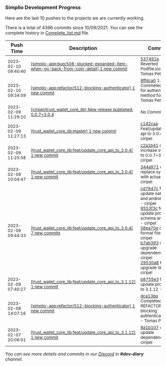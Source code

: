 
### Simplio Development Progress

Here are the last 10 pushes to the projects we are currently working.

There is a total of 4396 commits since 10/09/2021. You can see the complete history in
 [Complete_list.md](Complete_list.md) file.

| Push Time | Description | Commits |
| --- | --- | --- |
| <sub>2023-02-10 09:40:40</sub> | <sub>[[simplio-app:bug/508\-stucked\-expanded\-item\-when\-go\-back\-from\-coin\-detail] 1 new commit](https://github.com/SimplioOfficial/simplio-app/commit/537491a1ac518414918cd4b096d7a631922958b5)</sub> | <sub>[537491a](https://github.com/SimplioOfficial/simplio-app/commit/537491a1ac518414918cd4b096d7a631922958b5) Reverted Podfile.lock - Tomas Petrik</sub> |
| <sub>2023-02-10 09:34:59</sub> | <sub>[[simplio-app:refactor/512\-blocking\-authenticator] 1 new commit](https://github.com/SimplioOfficial/simplio-app/commit/8ffdca0ee5fd93d4d1a092761b7097e0022180e7)</sub> | <sub>[8ffdca0](https://github.com/SimplioOfficial/simplio-app/commit/8ffdca0ee5fd93d4d1a092761b7097e0022180e7) 1. Commeted code for authenticate method for Re... - Tomas Petrik</sub> |
| <sub>2023-02-09 11:29:10</sub> | <sub>[[ciripel/trust_wallet_core_lib] New release published: 0\.0\.7\+3\.0\.4](https://github.com/ciripel/trust_wallet_core_lib/releases/tag/0.0.7%2B3.0.4)</sub> | <sub>_No Commits_</sub> |
| <sub>2023-02-09 11:27:13</sub> | <sub>[[trust_wallet_core_lib:master] 1 new commit](https://github.com/ciripel/trust_wallet_core_lib/commit/c142caa4e996f97b68f21b79b43513329da7e202)</sub> | <sub>[c142caa](https://github.com/ciripel/trust_wallet_core_lib/commit/c142caa4e996f97b68f21b79b43513329da7e202) Feat/update core api to 3.0.4 (#4) - ciripel</sub> |
| <sub>2023-02-09 11:25:58</sub> | <sub>[[trust_wallet_core_lib:feat/update\_core\_api\_to\_3\.0\.4] 1 new commit](https://github.com/ciripel/trust_wallet_core_lib/commit/c2a1b41032c9a236d51552595c65369268f38da2)</sub> | <sub>[c2a1b41](https://github.com/ciripel/trust_wallet_core_lib/commit/c2a1b41032c9a236d51552595c65369268f38da2) chore: increase version to 0.0.7+3.0.4 - ciripel</sub> |
| <sub>2023-02-09 10:04:47</sub> | <sub>[[trust_wallet_core_lib:feat/update\_core\_api\_to\_3\.0\.4] 1 new commit](https://github.com/ciripel/trust_wallet_core_lib/commit/344a971b063e1a807e8a7b4a0f12106de309f7d4)</sub> | <sub>[344a971](https://github.com/ciripel/trust_wallet_core_lib/commit/344a971b063e1a807e8a7b4a0f12106de309f7d4) chore: replace symlinks with actual files - ciripel</sub> |
| <sub>2023-02-09 09:44:33</sub> | <sub>[[trust_wallet_core_lib:feat/update\_core\_api\_to\_3\.0\.4] 7 new commits](https://github.com/ciripel/trust_wallet_core_lib/compare/15cf44310f72...0bd0a9a361f6)</sub> | <sub>[cd7847c](https://github.com/ciripel/trust_wallet_core_lib/commit/cd7847c661a5f501d3cc22a738b45cec38a3687e) feat: update native ios and android builds - ciripel<br>[8553f3c](https://github.com/ciripel/trust_wallet_core_lib/commit/8553f3cc206f05edfaf57c475550e80bcc4d081d) feat: update proto schema and script - ciripel<br>[08ea70e](https://github.com/ciripel/trust_wallet_core_lib/commit/08ea70ea556c22488304cf76d7894f9240188770) chore: format files - ciripel<br>[b7ab393](https://github.com/ciripel/trust_wallet_core_lib/commit/b7ab393fc18a8fd4230404501cb6923e0ce166cb) chore: upgrade dependencies - ciripel<br>[29530a8](https://github.com/ciripel/trust_wallet_core_lib/commit/29530a8bd4feed8e03bd60b6fae018151d688a3b) feat: upgrade lib impl - ciripel</sub> |
| <sub>2023-02-09 07:40:27</sub> | <sub>[[trust_wallet_core_lib:feat/update\_core\_api\_to\_3\.1\.12] 1 new commit](https://github.com/ciripel/trust_wallet_core_lib/commit/b8755e387b54587669653a99629239fc0a03f9fc)</sub> | <sub>[b8755e3](https://github.com/ciripel/trust_wallet_core_lib/commit/b8755e387b54587669653a99629239fc0a03f9fc) feat: update proto files to 3.1.12 - ciripel</sub> |
| <sub>2023-02-08 14:07:16</sub> | <sub>[[simplio-app:refactor/512\-blocking\-authenticator] 1 new commit](https://github.com/SimplioOfficial/simplio-app/commit/dca13baa2cf003d4454512a34d779145d4764d6e)</sub> | <sub>[dca13ba](https://github.com/SimplioOfficial/simplio-app/commit/dca13baa2cf003d4454512a34d779145d4764d6e) Completed REFACTOR - blocking authenticator#512 - Tomas Petrik</sub> |
| <sub>2023-02-07 20:06:01</sub> | <sub>[[trust_wallet_core_lib:feat/update\_core\_api\_to\_3\.1\.12] 1 new commit](https://github.com/ciripel/trust_wallet_core_lib/commit/8a1b10715ddb9d442bbbfe398f463335c3961288)</sub> | <sub>[8a1b107](https://github.com/ciripel/trust_wallet_core_lib/commit/8a1b10715ddb9d442bbbfe398f463335c3961288) chore: update dependencies - ciripel</sub> |

_You can see more details and commits in our [Discord](https://discord.gg/aKhjuwZmdP) in **#dev-diary** channel._
